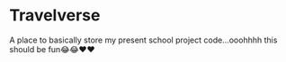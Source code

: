 # Travelverse
A place to basically store my present school project code...ooohhhh this should be fun😂😂❤❤
